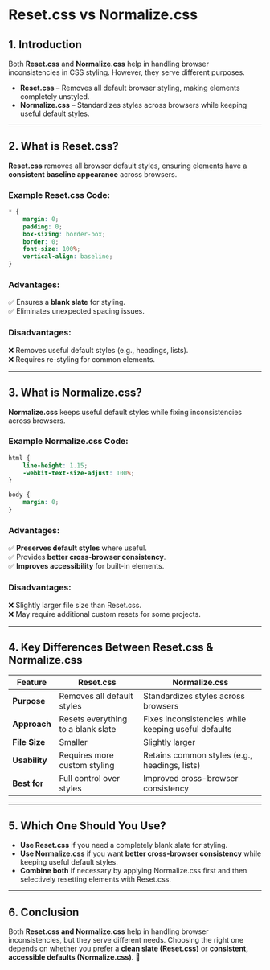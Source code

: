 # **Reset.css vs Normalize.css**  

## **1. Introduction**  

Both **Reset.css** and **Normalize.css** help in handling browser inconsistencies in CSS styling. However, they serve different purposes.  

- **Reset.css** – Removes all default browser styling, making elements completely unstyled.  
- **Normalize.css** – Standardizes styles across browsers while keeping useful default styles.  

---

## **2. What is Reset.css?**  

**Reset.css** removes all browser default styles, ensuring elements have a **consistent baseline appearance** across browsers.  

### **Example Reset.css Code:**  

```css
* {
    margin: 0;
    padding: 0;
    box-sizing: border-box;
    border: 0;
    font-size: 100%;
    vertical-align: baseline;
}
```

### **Advantages:**  

✅ Ensures a **blank slate** for styling.  
✅ Eliminates unexpected spacing issues.  

### **Disadvantages:**  

❌ Removes useful default styles (e.g., headings, lists).  
❌ Requires re-styling for common elements.  

---

## **3. What is Normalize.css?**  

**Normalize.css** keeps useful default styles while fixing inconsistencies across browsers.  

### **Example Normalize.css Code:**  

```css
html {
    line-height: 1.15;
    -webkit-text-size-adjust: 100%;
}

body {
    margin: 0;
}
```

### **Advantages:**  

✅ **Preserves default styles** where useful.  
✅ Provides **better cross-browser consistency**.  
✅ **Improves accessibility** for built-in elements.  

### **Disadvantages:**  

❌ Slightly larger file size than Reset.css.  
❌ May require additional custom resets for some projects.  

---

## **4. Key Differences Between Reset.css & Normalize.css**  

| Feature          | Reset.css | Normalize.css |
|-----------------|----------|--------------|
| **Purpose**      | Removes all default styles | Standardizes styles across browsers |
| **Approach**     | Resets everything to a blank slate | Fixes inconsistencies while keeping useful defaults |
| **File Size**    | Smaller | Slightly larger |
| **Usability**    | Requires more custom styling | Retains common styles (e.g., headings, lists) |
| **Best for**     | Full control over styles | Improved cross-browser consistency |

---

## **5. Which One Should You Use?**  

- **Use Reset.css** if you need a completely blank slate for styling.  
- **Use Normalize.css** if you want **better cross-browser consistency** while keeping useful default styles.  
- **Combine both** if necessary by applying Normalize.css first and then selectively resetting elements with Reset.css.  

---

## **6. Conclusion**  

Both **Reset.css and Normalize.css** help in handling browser inconsistencies, but they serve different needs. Choosing the right one depends on whether you prefer a **clean slate (Reset.css)** or **consistent, accessible defaults (Normalize.css)**. 🚀
